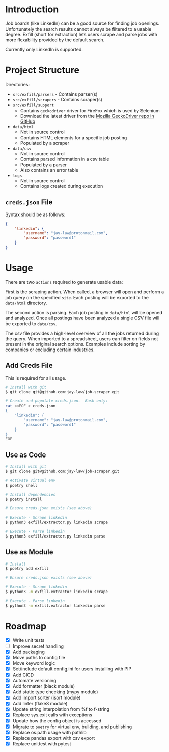 # Introduction

Job boards (like LinkedIn) can be a good source for finding job openings.  Unfortunately the search results cannot always be filtered to a usable degree.  Exfill (short for extraction) lets users scrape and parse jobs with more flexability provided by the default search.

Currently only LinkedIn is supported.

# Project Structure

Directories:
- `src/exfill/parsers` - Contains parser(s)
- `src/exfill/scrapers` - Contains scraper(s)
- `src/exfill/support` 
    - Contains `geckodriver` driver for FireFox which is used by Selenium
    - Download the latest driver from the [Mozilla GeckoDriver repo in GitHub](https://github.com/mozilla/geckodriver)
- `data/html` 
    - Not in source control
    - Contains HTML elements for a specific job posting
    - Populated by a scraper
- `data/csv` 
    - Not in source control
    - Contains parsed information in a csv table
    - Populated by a parser
    - Also contains an error table
- `logs` 
    - Not in source control
    - Contains logs created during execution

## `creds.json` File

Syntax should be as follows:

```json
{
    "linkedin": {
        "username": "jay-law@protonmail.com",
        "password": "password1"
    }
}
```

# Usage

There are two `actions` required to generate usable data:

First is the scraping action.  When called, a browser will open and perform a job query on the specified `site`.  Each posting will be exported to the `data/html` directory.  

The second action is parsing.  Each job posting in `data/html` will be opened and analyzed.  Once all postings have been analyzed a single CSV file will be exported to `data/csv`.

The csv file provides a high-level overview of all the jobs returned during the query.  When imported to a spreadsheet, users can filter on fields not present in the original search options.  Examples include sorting by companies or excluding certain industries.

## Add Creds File

This is required for all usage.

```bash
# Install with git
$ git clone git@github.com:jay-law/job-scraper.git

# Create and populate creds.json.  Bash only:
cat <<EOF > creds.json
{
    "linkedin": {
        "username": "jay-law@protonmail.com",
        "password": "password1"
    }
}
EOF
```

## Use as Code

```bash
# Install with git
$ git clone git@github.com:jay-law/job-scraper.git

# Activate virtual env
$ poetry shell

# Install dependencies
$ poetry install

# Ensure creds.json exists (see above)

# Execute - Scrape linkedin
$ python3 exfill/extractor.py linkedin scrape

# Execute - Parse linkedin
$ python3 exfill/extractor.py linkedin parse
```

## Use as Module

```bash
# Install
$ poetry add exfill

# Ensure creds.json exists (see above)

# Execute - Scrape linkedin
$ python3 -m exfill.extractor linkedin scrape

# Execute - Parse linkedin
$ python3 -m exfill.extractor linkedin parse
```

# Roadmap

* [x] Write unit tests
* [ ] Improve secret handling
* [x] Add packaging
* [x] Move paths to config file
* [x] Move keyword logic
* [x] Set/include default config.ini for users installing with PIP
* [x] Add CICD
* [x] Automate versioning
* [x] Add formatter (black module)
* [x] Add static type checking (mypy module)
* [x] Add import sorter (isort module)
* [x] Add linter (flake8 module)
* [x] Update string interpolation from %f to f-string
* [x] Replace sys.exit calls with exceptions
* [x] Update how the config object is accessed
* [x] Migrate to `poetry` for virtual env, building, and publishing
* [x] Replace os.path usage with pathlib
* [x] Replace pandas export with csv export
* [x] Replace unittest with pytest